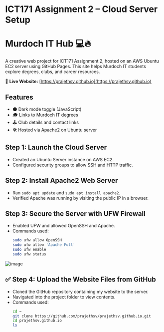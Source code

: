 # ICT171 Assignment 2 – Cloud Server Setup
# Murdoch IT Hub 💻🔥

A creative web project for ICT171 Assignment 2, hosted on an AWS Ubuntu EC2 server using GitHub Pages. This site helps Murdoch IT students explore degrees, clubs, and career resources.

🔗 **Live Website:** [https://prajethsv.github.io](https://prajethsv.github.io)

## Features
- 🌑 Dark mode toggle (JavaScript)
- 🎓 Links to Murdoch IT degrees
- 🕹️ Club details and contact links
- 🛠️ Hosted via Apache2 on Ubuntu server

## Step 1: Launch the Cloud Server
- Created an Ubuntu Server instance on AWS EC2.
- Configured security groups to allow SSH and HTTP traffic.

## Step 2: Install Apache2 Web Server
- Ran `sudo apt update` and `sudo apt install apache2`.
- Verified Apache was running by visiting the public IP in a browser.

## Step 3: Secure the Server with UFW Firewall
- Enabled UFW and allowed OpenSSH and Apache.
- Commands used:
  ```bash
  sudo ufw allow OpenSSH
  sudo ufw allow 'Apache Full'
  sudo ufw enable
  sudo ufw status
![image](https://github.com/user-attachments/assets/bd355fc6-c966-485a-8d28-749fac9bcda4)

## ✅ Step 4: Upload the Website Files from GitHub

- Cloned the GitHub repository containing my website to the server.
- Navigated into the project folder to view contents.
- Commands used:
  ```bash
  cd ~
  git clone https://github.com/prajethsv/prajethsv.github.io.git
  cd prajethsv.github.io
  ls


